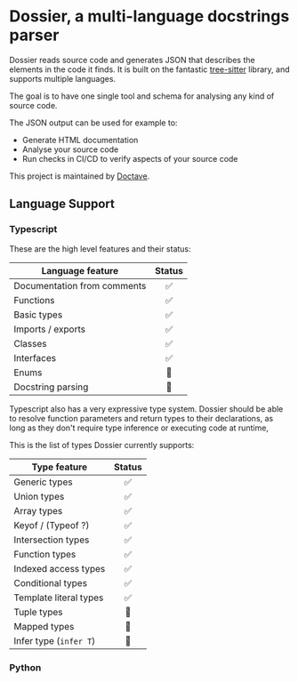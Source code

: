 # Dossier, a multi-language docstrings parser

Dossier reads source code and generates JSON that describes the elements in the code it finds. It is built on the fantastic [tree-sitter](https://tree-sitter.github.io/tree-sitter/) library, and supports multiple languages.

The goal is to have one single tool and schema for analysing any kind of source code.

The JSON output can be used for example to:

- Generate HTML documentation
- Analyse your source code
- Run checks in CI/CD to verify aspects of your source code

This project is maintained by [Doctave](https://www.doctave.com).

## Language Support

### Typescript

These are the high level features and their status:

| Language feature            | Status |
| --------------------------- | :----: |
| Documentation from comments |   ✅   |
| Functions                   |   ✅   |
| Basic types                 |   ✅   |
| Imports / exports           |   ✅   |
| Classes                     |   ✅   |
| Interfaces                  |   ✅   |
| Enums                       |   🚧   |
| Docstring parsing           |   🚧   |

Typescript also has a very expressive type system. Dossier should be able to resolve function parameters and return types to their declarations, as long as they don't require type inference or executing code at runtime,

This is the list of types Dossier currently supports:

| Type feature           | Status |
| ---------------------- | :----: |
| Generic types          |   ✅   |
| Union types            |   ✅   |
| Array types            |   ✅   |
| Keyof / (Typeof ?)     |   ✅   |
| Intersection types     |   ✅   |
| Function types         |   ✅   |
| Indexed access types   |   ✅   |
| Conditional types      |   ✅   |
| Template literal types |   ✅   |
| Tuple types            |   🚧   |
| Mapped types           |   🚧   |
| Infer type (`infer T`) |   🚧   |

### Python
